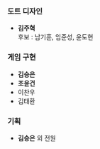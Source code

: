 ### 도트 디자인
- **김주혁**   
후보 : 남기훈, 임준성, 윤도현

### 게임 구현
- **김승은**
- **조윤건**
- 이찬우
- 김태환

### 기획
- **김승은** 외 전원